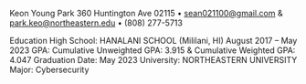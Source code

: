 Keon Young Park
360 Huntington Ave 02115 • sean021100@gmail.com & park.keo@northeastern.edu • (808) 277-5713

Education
High School: HANALANI SCHOOL (Mililani, HI) August 2017 – May 2023 
GPA: Cumulative Unweighted GPA: 3.915 & Cumulative Weighted GPA: 4.047
Graduation Date: May 2023
University: NORTHEASTERN UNIVERSITY
Major: Cybersecurity